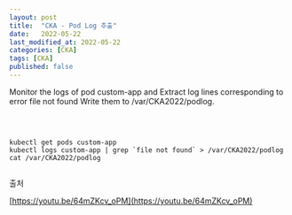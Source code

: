 ```yaml
---
layout: post
title:  "CKA - Pod Log 추출"
date:   2022-05-22
last_modified_at: 2022-05-22
categories: [CKA]
tags: [CKA]
published: false
---
```


Monitor the logs of pod custom-app and Extract log lines corresponding to error file not found Write them to /var/CKA2022/podlog.

<br/>

```shell

kubectl get pods custom-app
kubectl logs custom-app | grep `file not found` > /var/CKA2022/podlog
cat /var/CKA2022/podlog
      
```

출처

[https://youtu.be/64mZKcv_oPM](https://youtu.be/64mZKcv_oPM)